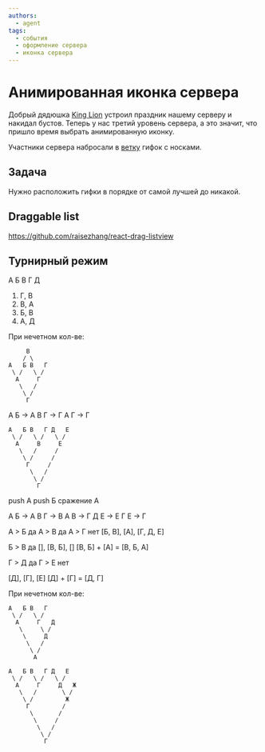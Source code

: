 ```yaml
---
authors:
  - agent
tags:
  - события
  - оформление сервера
  - иконка сервера
---
```


# Анимированная иконка сервера

Добрый дядюшка [King Lion](../../docs/personalities/king_lion.md) устроил праздник нашему серверу и накидал бустов. Теперь у нас третий уровень сервера, а это значит, что пришло время выбрать анимированную иконку.

Участники сервера набросали в [ветку](https://discord.com/channels/927554008263032832/1233836639097454622) гифок с носками.

## Задача

Нужно расположить гифки в порядке от самой лучшей до никакой.

## Draggable list

https://github.com/raisezhang/react-drag-listview

## Турнирный режим

А Б В Г Д

1. Г, В
2. В, А
3. Б, В
4. А, Д

При нечетном кол-ве:

```text
     В
    / \
А   Б В   Г
 \ /   \ /
  А     Г
   \   /
    \ /
     Г
```

А Б -> А
В Г -> Г
А Г -> Г

```text
А   Б В   Г Д   Е
 \ /   \ /   \ /
  А     В     Е
   \   /     /
    \ /     /
     Г     /
      \   /
       \ /
        Г
```

push А
push Б
сражение
А

А Б -> А
В Г -> В
А В -> Г
Д Е -> Е
Г Е -> Г

А > Б
да
А > В
да
А > Г
нет
[Б, В], [А], [Г, Д, Е]

Б > В
да
[], [В, Б], []
[В, Б] + [А] = [В, Б, А]

Г > Д
да
Г > Е
нет

[Д], [Г], [Е]
[Д] + [Г] = [Д, Г]

При нечетном кол-ве:

```text
А   Б В   Г
 \ /   \ /
  А     Г   Д
   \     \ /
    \     Д
     \   /
      \ /
       А
```

```text
А   Б В   Г Д   Е
 \ /   \ /   \ /
  А     Г     Д   Ж
   \   /       \ /
    \ /         Ж
     Г         /
      \       /
       \     /
        \   /
         \ /
          Г
```
